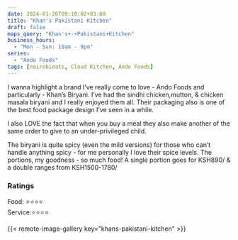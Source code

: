```yaml
---
date: 2024-01-26T09:10:02+03:00
title: "Khan's Pakistani Kitchen"
draft: false
maps_query: "Khan's+-+Pakistani+Kitchen"
business_hours:
  - "Mon - Sun: 10am - 9pm"
series:
  - "Ando Foods"
tags: [nairobieats, Cloud Kitchen, Ando Foods]
---
```


I wanna highlight a brand I’ve really come to love - Ando Foods and particularly - Khan’s Biryani. I’ve had the sindhi chicken,mutton, & chicken masala biryani and I really enjoyed them all. Their packaging also is one of the best food package design I’ve seen in a while.

I also LOVE the fact that when you buy a meal they also make another of the same order to give to an under-privileged child.

The biryani is quite spicy (even the mild versions) for those who can’t handle anything spicy - for me personally I love their spice levels. The portions, my goodness - so much food! A single portion goes for KSH890/ & a double ranges from KSH1500-1780/

### Ratings

Food: ⭐️⭐️⭐️⭐️<br>
Service:⭐️⭐️⭐️⭐️<br>

{{< remote-image-gallery key="khans-pakistani-kitchen" >}}
